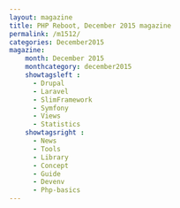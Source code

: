 ```yaml
---
layout: magazine
title: PHP Reboot, December 2015 magazine
permalink: /m1512/
categories: December2015
magazine:
    month: December 2015
    monthcategory: december2015
    showtagsleft :
      - Drupal
      - Laravel
      - SlimFramework
      - Symfony
      - Views
      - Statistics
    showtagsright :
      - News
      - Tools
      - Library
      - Concept
      - Guide
      - Devenv
      - Php-basics
---
```

